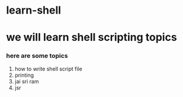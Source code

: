 # learn-shell


# we will learn shell scripting topics
### here are some topics

1. how to write shell script file
2. printing
3. jai sri ram
4. jsr